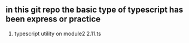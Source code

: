 ## in this git repo the basic type of typescript has been express or practice


1. typescript utility on module2 2.11.ts
